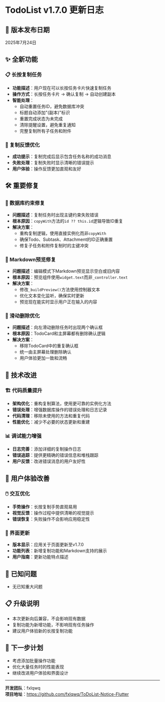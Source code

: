 # TodoList v1.7.0 更新日志

## 🚀 版本发布日期
2025年7月24日

## ✨ 全新功能

### 📋 长按复制任务
- **功能描述**：用户现在可以长按任务卡片快速复制任务
- **操作方式**：长按任务卡片 → 确认复制 → 自动创建副本
- **智能处理**：
  - 自动重置任务ID，避免数据库冲突
  - 标题自动添加"(副本)"标识
  - 重置完成状态为未完成
  - 清除提醒设置，避免重复通知
  - 完整复制所有子任务和附件

### 🎯 复制反馈优化
- **成功提示**：复制完成后显示包含任务名称的成功消息
- **失败处理**：复制失败时显示清晰的错误提示
- **用户体验**：操作反馈更加直观和友好

## 🛠️ 重要修复

### 💾 数据库约束修复
- **问题描述**：复制任务时出现主键约束失败错误
- **根本原因**：`copyWith`方法的`id ?? this.id`逻辑导致ID重复
- **解决方案**：
  - 重构复制逻辑，使用直接实例化而非`copyWith`
  - 确保Todo、Subtask、Attachment的ID正确重置
  - 修复子任务和附件复制时的主键冲突

### 📝 Markdown预览修复
- **问题描述**：编辑模式下Markdown预览显示空白或旧内容
- **根本原因**：预览组件使用`widget.text`而非`_controller.text`
- **解决方案**：
  - 修改`_buildPreview()`方法使用控制器文本
  - 优化文本变化监听，确保实时更新
  - 预览现在能实时显示用户正在输入的内容

### 🔧 滑动删除优化
- **问题描述**：向左滑动删除任务时出现两个确认框
- **根本原因**：TodoCard和主屏幕都有删除确认逻辑
- **解决方案**：
  - 移除TodoCard中的重复确认框
  - 统一由主屏幕处理删除确认
  - 用户体验更加一致和流畅

## 🔧 技术改进

### 🏗️ 代码质量提升
- **架构优化**：重构复制算法，使用更可靠的实例化方法
- **错误处理**：增强数据库操作的错误处理和日志记录
- **代码清理**：移除未使用的方法和重复代码
- **性能优化**：减少不必要的状态更新和重建

### 📊 调试能力增强
- **日志完善**：添加详细的复制操作日志
- **错误追踪**：提供更精确的错误信息和堆栈跟踪
- **用户反馈**：改进错误消息的用户友好性

## 🎨 用户体验改善

### 🖱️ 交互优化
- **手势操作**：长按复制手势直观易用
- **视觉反馈**：操作过程中提供清晰的视觉提示
- **错误恢复**：失败操作不会影响应用稳定性

### 📱 界面更新
- **版本显示**：应用关于页面更新至v1.7.0
- **功能列表**：新增复制功能和Markdown支持的展示
- **用户指南**：更新功能特点描述

## 🚧 已知问题
- 无已知重大问题

## 📋 升级说明
- 本次更新向后兼容，不会影响现有数据
- 复制功能为新增功能，不影响现有任务操作
- 建议用户体验新的长按复制功能

## 🔮 下一步计划
- 考虑添加批量操作功能
- 优化大量任务时的性能表现
- 继续改进用户体验和界面设计

---

**开发团队**：fxlqwq  
**项目地址**：https://github.com/fxlqwq/ToDoList-Notice-Flutter
